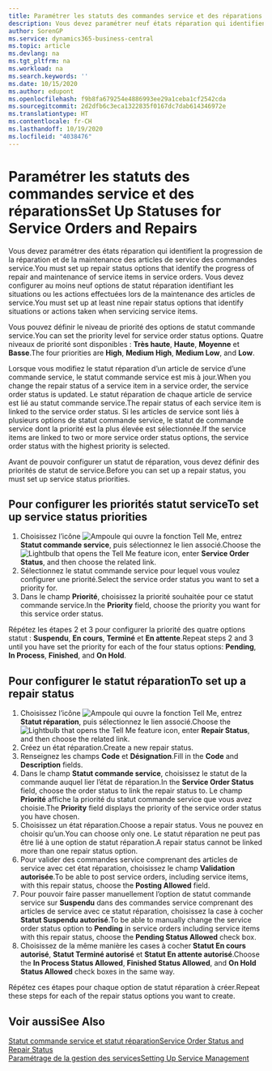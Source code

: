 ```yaml
---
title: Paramétrer les statuts des commandes service et des réparations | Microsoft Docs
description: Vous devez paramétrer neuf états réparation qui identifient la progression de la réparation et de la maintenance des articles de service des commandes service.
author: SorenGP
ms.service: dynamics365-business-central
ms.topic: article
ms.devlang: na
ms.tgt_pltfrm: na
ms.workload: na
ms.search.keywords: ''
ms.date: 10/15/2020
ms.author: edupont
ms.openlocfilehash: f9b8fa679254e4886993ee29a1ceba1cf2542cda
ms.sourcegitcommit: 2d2dfb6c3eca1322835f0167dc7dab614346972e
ms.translationtype: HT
ms.contentlocale: fr-CH
ms.lasthandoff: 10/19/2020
ms.locfileid: "4038476"
---
```

# <a name="set-up-statuses-for-service-orders-and-repairs"></a><span data-ttu-id="b8089-103">Paramétrer les statuts des commandes service et des réparations</span><span class="sxs-lookup"><span data-stu-id="b8089-103">Set Up Statuses for Service Orders and Repairs</span></span>

<span data-ttu-id="b8089-104">Vous devez paramétrer des états réparation qui identifient la progression de la réparation et de la maintenance des articles de service des commandes service.</span><span class="sxs-lookup"><span data-stu-id="b8089-104">You must set up repair status options that identify the progress of repair and maintenance of service items in service orders.</span></span> <span data-ttu-id="b8089-105">Vous devez configurer au moins neuf options de statut réparation identifiant les situations ou les actions effectuées lors de la maintenance des articles de service.</span><span class="sxs-lookup"><span data-stu-id="b8089-105">You must set up at least nine repair status options that identify situations or actions taken when servicing service items.</span></span>  

<span data-ttu-id="b8089-106">Vous pouvez définir le niveau de priorité des options de statut commande service.</span><span class="sxs-lookup"><span data-stu-id="b8089-106">You can set the priority level for service order status options.</span></span> <span data-ttu-id="b8089-107">Quatre niveaux de priorité sont disponibles : **Très haute**, **Haute**, **Moyenne** et **Basse**.</span><span class="sxs-lookup"><span data-stu-id="b8089-107">The four priorities are **High**, **Medium High**, **Medium Low**, and **Low**.</span></span>  

<span data-ttu-id="b8089-108">Lorsque vous modifiez le statut réparation d’un article de service d’une commande service, le statut commande service est mis à jour.</span><span class="sxs-lookup"><span data-stu-id="b8089-108">When you change the repair status of a service item in a service order, the service order status is updated.</span></span> <span data-ttu-id="b8089-109">Le statut réparation de chaque article de service est lié au statut commande service.</span><span class="sxs-lookup"><span data-stu-id="b8089-109">The repair status of each service item is linked to the service order status.</span></span> <span data-ttu-id="b8089-110">Si les articles de service sont liés à plusieurs options de statut commande service, le statut de commande service dont la priorité est la plus élevée est sélectionnée.</span><span class="sxs-lookup"><span data-stu-id="b8089-110">If the service items are linked to two or more service order status options, the service order status with the highest priority is selected.</span></span>  

<span data-ttu-id="b8089-111">Avant de pouvoir configurer un statut de réparation, vous devez définir des priorités de statut de service.</span><span class="sxs-lookup"><span data-stu-id="b8089-111">Before you can set up a repair status, you must set up service status priorities.</span></span>

## <a name="to-set-up-service-status-priorities"></a><span data-ttu-id="b8089-112">Pour configurer les priorités statut service</span><span class="sxs-lookup"><span data-stu-id="b8089-112">To set up service status priorities</span></span>

1. <span data-ttu-id="b8089-113">Choisissez l’icône ![Ampoule qui ouvre la fonction Tell Me](media/ui-search/search_small.png "Dites-moi ce que vous voulez faire"), entrez **Statut commande service**, puis sélectionnez le lien associé.</span><span class="sxs-lookup"><span data-stu-id="b8089-113">Choose the ![Lightbulb that opens the Tell Me feature](media/ui-search/search_small.png "Tell me what you want to do") icon, enter **Service Order Status**, and then choose the related link.</span></span>  
2. <span data-ttu-id="b8089-114">Sélectionnez le statut commande service pour lequel vous voulez configurer une priorité.</span><span class="sxs-lookup"><span data-stu-id="b8089-114">Select the service order status you want to set a priority for.</span></span>  
3. <span data-ttu-id="b8089-115">Dans le champ **Priorité**, choisissez la priorité souhaitée pour ce statut commande service.</span><span class="sxs-lookup"><span data-stu-id="b8089-115">In the **Priority** field, choose the priority you want for this service order status.</span></span>  

<span data-ttu-id="b8089-116">Répétez les étapes 2 et 3 pour configurer la priorité des quatre options statut : **Suspendu**, **En cours**, **Terminé** et **En attente**.</span><span class="sxs-lookup"><span data-stu-id="b8089-116">Repeat steps 2 and 3 until you have set the priority for each of the four status options: **Pending**, **In Process**, **Finished**, and **On Hold**.</span></span>  

## <a name="to-set-up-a-repair-status"></a><span data-ttu-id="b8089-117">Pour configurer le statut réparation</span><span class="sxs-lookup"><span data-stu-id="b8089-117">To set up a repair status</span></span>

1. <span data-ttu-id="b8089-118">Choisissez l’icône ![Ampoule qui ouvre la fonction Tell Me](media/ui-search/search_small.png "Dites-moi ce que vous voulez faire"), entrez **Statut réparation**, puis sélectionnez le lien associé.</span><span class="sxs-lookup"><span data-stu-id="b8089-118">Choose the ![Lightbulb that opens the Tell Me feature](media/ui-search/search_small.png "Tell me what you want to do") icon, enter **Repair Status**, and then choose the related link.</span></span>
2. <span data-ttu-id="b8089-119">Créez un état réparation.</span><span class="sxs-lookup"><span data-stu-id="b8089-119">Create a new repair status.</span></span>  
3. <span data-ttu-id="b8089-120">Renseignez les champs **Code** et **Désignation**.</span><span class="sxs-lookup"><span data-stu-id="b8089-120">Fill in the **Code** and **Description** fields.</span></span>  
4. <span data-ttu-id="b8089-121">Dans le champ **Statut commande service**, choisissez le statut de la commande auquel lier l’état de réparation.</span><span class="sxs-lookup"><span data-stu-id="b8089-121">In the **Service Order Status** field, choose the order status to link the repair status to.</span></span> <span data-ttu-id="b8089-122">Le champ **Priorité** affiche la priorité du statut commande service que vous avez choisie.</span><span class="sxs-lookup"><span data-stu-id="b8089-122">The **Priority** field displays the priority of the service order status you have chosen.</span></span>  
5. <span data-ttu-id="b8089-123">Choisissez un état réparation.</span><span class="sxs-lookup"><span data-stu-id="b8089-123">Choose a repair status.</span></span> <span data-ttu-id="b8089-124">Vous ne pouvez en choisir qu’un.</span><span class="sxs-lookup"><span data-stu-id="b8089-124">You can choose only one.</span></span> <span data-ttu-id="b8089-125">Le statut réparation ne peut pas être lié à une option de statut réparation.</span><span class="sxs-lookup"><span data-stu-id="b8089-125">A repair status cannot be linked more than one repair status option.</span></span>  
6. <span data-ttu-id="b8089-126">Pour valider des commandes service comprenant des articles de service avec cet état réparation, choisissez le champ **Validation autorisée**.</span><span class="sxs-lookup"><span data-stu-id="b8089-126">To be able to post service orders, including service items, with this repair status, choose the **Posting Allowed** field.</span></span>  
7. <span data-ttu-id="b8089-127">Pour pouvoir faire passer manuellement l’option de statut commande service sur **Suspendu** dans des commandes service comprenant des articles de service avec ce statut réparation, choisissez la case à cocher **Statut Suspendu autorisé**.</span><span class="sxs-lookup"><span data-stu-id="b8089-127">To be able to manually change the service order status option to **Pending** in service orders including service items with this repair status, choose the **Pending Status Allowed** check box.</span></span>  
8. <span data-ttu-id="b8089-128">Choisissez de la même manière les cases à cocher **Statut En cours autorisé**, **Statut Terminé autorisé** et **Statut En attente autorisé**.</span><span class="sxs-lookup"><span data-stu-id="b8089-128">Choose the **In Process Status Allowed**, **Finished Status Allowed**, and **On Hold Status Allowed** check boxes in the same way.</span></span>

<span data-ttu-id="b8089-129">Répétez ces étapes pour chaque option de statut réparation à créer.</span><span class="sxs-lookup"><span data-stu-id="b8089-129">Repeat these steps for each of the repair status options you want to create.</span></span>

## <a name="see-also"></a><span data-ttu-id="b8089-130">Voir aussi</span><span class="sxs-lookup"><span data-stu-id="b8089-130">See Also</span></span>

[<span data-ttu-id="b8089-131">Statut commande service et statut réparation</span><span class="sxs-lookup"><span data-stu-id="b8089-131">Service Order Status and Repair Status</span></span>](service-service-order-status-and-repair-status.md)  
[<span data-ttu-id="b8089-132">Paramétrage de la gestion des services</span><span class="sxs-lookup"><span data-stu-id="b8089-132">Setting Up Service Management</span></span>](service-setup-service.md)  
